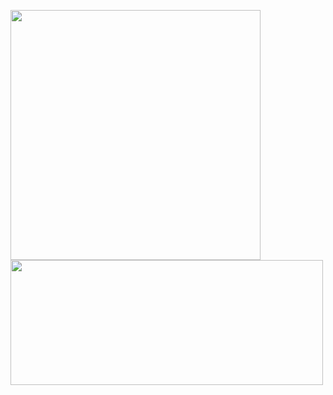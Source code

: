 <p>
  <!--Languages -->
  <img width=400 align="center" src="https://github-readme-stats.vercel.app/api/top-langs/?username=AnthoninKADI&size_weight=0.5&count_weight=0.5&theme=github_dark&layout=compact&langs_count=6" />
  <!--Stats -->
  <img width=500 height=200 align="center" src="https://github-readme-stats.vercel.app/api?username=AnthoninKADI&hide=issues&show_icons=true&theme=github_dark&rank_icon=github" />
</p>
